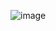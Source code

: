 ![image](https://github.com/abhishekgit03/AI-Resume-Analyzer/assets/92089364/771da165-59d7-4bab-a940-9339a58ed6fe)
